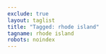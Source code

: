 ```yaml
---
exclude: true
layout: taglist
title: "Tagged: rhode island"
tagname: rhode island
robots: noindex
---
```

